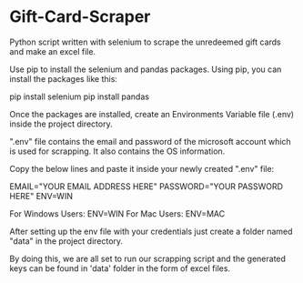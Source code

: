 # Gift-Card-Scraper
Python script written with selenium to scrape the unredeemed gift cards and make an excel file.

Use pip to install the selenium and pandas packages. Using pip, you can install the packages like this:

pip install selenium
pip install pandas

Once the packages are installed, create an Environments Variable file (.env) inside the project directory.

".env" file contains the email and password of the microsoft account which is used for scrapping. It also contains the OS information.
 
Copy the below lines and paste it inside your newly created ".env" file:
 
EMAIL="YOUR EMAIL ADDRESS HERE"
PASSWORD="YOUR PASSWORD HERE"
ENV=WIN

For Windows Users: ENV=WIN
For Mac Users: ENV=MAC

After setting up the env file with your credentials just create a folder named "data" in the project directory.

By doing this, we are all set to run our scrapping script and the generated keys can be found in 'data' folder in the form of excel files.
